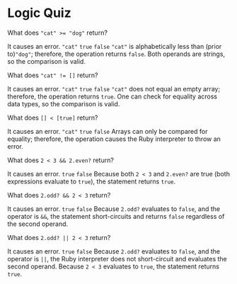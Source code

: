 # Logic Quiz

<quiz>
  <question>
      <p>What does <code>"cat" >= "dog"</code> return?</p>
      <answer>It causes an error.</answer>
      <answer><code>"cat"</code></answer>
      <answer><code>true</code></answer>
      <answer correct><code>false</code></answer>
      <explanation><code>"cat"</code> is alphabetically less than (prior to)<code>"dog"</code>; therefore, the operation returns <code>false</code>. Both operands are strings, so the comparison is valid.</explanation>
  </question>
</quiz>

<quiz>
  <question>
      <p>What does <code>"cat" != []</code> return?</p>
      <answer>It causes an error.</answer>
      <answer><code>"cat"</code></answer>
      <answer correct><code>true</code></answer>
      <answer><code>false</code></answer>
      <explanation><code>"cat"</code> does not equal an empty array; therefore, the operation returns <code>true</code>. One can check for equality across data types, so the comparison is valid.</explanation>
  </question>
</quiz>

<quiz>
  <question>
      <p>What does <code>[] < [true]</code> return?</p>
      <answer correct>It causes an error.</answer>
      <answer><code>"cat"</code></answer>
      <answer><code>true</code></answer>
      <answer><code>false</code></answer>
      <explanation>Arrays can only be compared for equality; therefore, the operation causes the Ruby interpreter to throw an error.</explanation>
  </question>
</quiz>

<quiz>
  <question>
      <p>What does <code>2 < 3 && 2.even?</code> return?</p>
      <answer>It causes an error.</answer>
      <answer correct><code>true</code></answer>
      <answer><code>false</code></answer>
      <explanation>Because both <code>2 < 3</code> and <code>2.even?</code> are true (both expressions evaluate to <code>true</code>), the statement returns <code>true</code>.</explanation>
  </question>
</quiz>

<quiz>
  <question>
      <p>What does <code>2.odd? && 2 < 3</code> return?</p>
      <answer>It causes an error.</answer>
      <answer><code>true</code></answer>
      <answer correct><code>false</code></answer>
      <explanation>Because <code>2.odd?</code> evaluates to <code>false</code>, and the operator is <code>&&</code>, the statement short-circuits and returns <code>false</code> regardless of the second operand.</explanation>
  </question>
</quiz>

<quiz>
  <question>
      <p>What does <code>2.odd? || 2 < 3</code> return?</p>
      <answer>It causes an error.</answer>
      <answer correct><code>true</code></answer>
      <answer><code>false</code></answer>
      <explanation>Because <code>2.odd?</code> evaluates to <code>false</code>, and the operator is <code>||</code>, the Ruby interpreter does not short-circuit and evaluates the second operand. Because <code>2 < 3</code> evaluates to <code>true</code>, the statement returns <code>true</code>.</explanation>
  </question>
</quiz>
